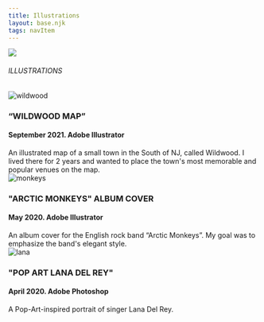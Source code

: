 ```yaml
---
title: Illustrations
layout: base.njk
tags: navItem
---
```

<main>
  <background-image><img src="/images/bkgrsky.png"</background-image>       
  <h6 class="pagename">ILLUSTRATIONS</h6> 
  <main class="logos">   
    <section class="box box1">
      <div class="intro">
        <img src="/images/2WildwoodMAp.jpg" alt="wildwood">
        <h3>“WILDWOOD MAP”</h3>
        <h4>September 2021. Adobe Illustrator</h4>
        <p1>An illustrated map of a small town in the South of NJ, called Wildwood. I lived there for 2 years and wanted to place the town's most memorable and popular venues on the map. </p1>
        </div>
          </section>
<section class="box box2">
      <div class="intro">
        <img src="/images/4ViktoriiaBryzhatovaMMA100CD.jpg" alt="monkeys">
        <h3>"ARCTIC MONKEYS" ALBUM COVER </h3>
        <h4>May 2020. Adobe Illustrator</h4>
        <p2>An album cover for the English rock band “Arctic Monkeys”. My goal was to emphasize the band's elegant style.  </p2>
        </div>
</section>
<section class="box box3">
  <div class="intro">
    <img src="/images/3MIDterm.jpg" alt="lana">
    <h3>"POP ART LANA DEL REY" </h3>
    <h4>April 2020. Adobe Photoshop </h4>
    <p2>A  Pop-Art-inspired portrait of singer Lana Del Rey.  </p2>
    </div>
</section>
  </main>